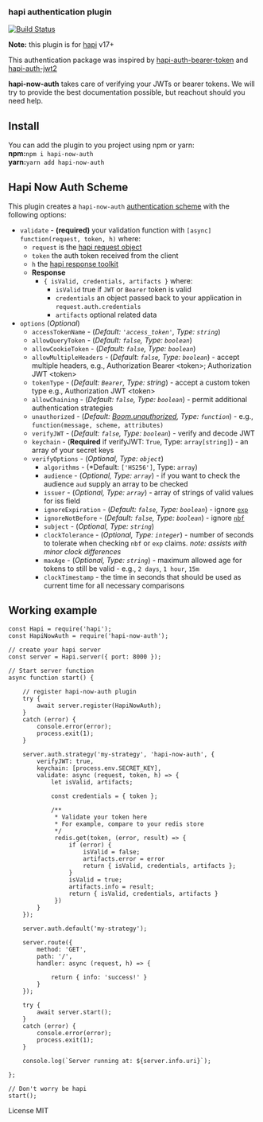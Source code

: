 ### hapi authentication plugin

[![Build Status](https://travis-ci.org/puchesjr/hapi-now-auth.svg?branch=master)](https://travis-ci.org/puchesjr/hapi-now-auth)

**Note:** this plugin is for [hapi](https://hapijs.com) v17+ 

This authentication package was inspired by [hapi-auth-bearer-token](https://github.com/johnbrett/hapi-auth-bearer-token) and [hapi-auth-jwt2](https://www.npmjs.com/package/hapi-auth-jwt2)

**hapi-now-auth** takes care of verifying your JWTs or bearer tokens. We will try to provide the best documentation possible, but reachout should you need help.

## Install
You can add the plugin to you project using npm or yarn:  
**npm:**```npm i hapi-now-auth```  
**yarn:**```yarn add hapi-now-auth```  

## Hapi Now Auth Scheme  
This plugin creates a `hapi-now-auth` [authentication scheme](https://hapijs.com/api#authentication-scheme) with the following options:  
- `validate` - **(required)** your validation function with `[async] function(request, token, h)` where:
  - `request` is the [hapi request object](https://hapijs.com/api#request)
  - `token` the auth token received from the client
  - `h` the [hapi response toolkit](https://hapijs.com/api#response-toolkit)
  - **Response**
    - `{ isValid, credentials, artifacts }` where:
      - `isValid` true if `JWT` or `Bearer` token is valid
      - `credentials` an object passed back to your application in `request.auth.credentials`
      - `artifacts` optional related data
- `options` (*Optional*)
  - `accessTokenName` - (*Default: `'access_token'`, Type: `string`*) 
  - `allowQueryToken` - (*Default: `false`, Type: `boolean`*)
  - `allowCookieToken` - (*Default: `false`, Type: `boolean`*)
  - `allowMultipleHeaders` - (*Default: `false`, Type: `boolean`*) - accept multiple headers, e.g., Authorization Bearer \<token\>; Authorization JWT \<token\>
  - `tokenType` - (*Default: `Bearer`, Type: string*) - accept a custom token type e.g., Authorization JWT \<token\>
  - `allowChaining` - (*Default: `false`, Type: `boolean`*) - permit additional authentication strategies
  - `unauthorized` - (*Default: [Boom.unauthorized](https://github.com/hapijs/boom#boomunauthorizedmessage-scheme-attributes), Type: `function`*) - e.g., `function(message, scheme, attributes)`
  - `verifyJWT` - (*Default: `false`, Type: `boolean`*) - verify and decode JWT
  - `keychain` - (**Required** if verifyJWT: `True`, Type: `array[string]`) - an array of your secret keys
  - `verifyOptions` - (*Optional, Type: `object`*)
    - `algorithms` - (*Default: `['HS256']`, Type: `array`)
    - `audience` - (*Optional, Type: `array`*) - if you want to check the audience `aud` supply an array to be checked
    - `issuer` - (*Optional, Type: `array`*) - array of strings of valid values for iss field
    - `ignoreExpiration` - (*Default: `false`, Type: `boolean`*) - ignore [`exp`](https://self-issued.info/docs/draft-ietf-oauth-json-web-token.html#expDef)
    - `ignoreNotBefore` - (*Default: `false`, Type: `boolean`*) - ignore [`nbf`](https://self-issued.info/docs/draft-ietf-oauth-json-web-token.html#nbfDef)
    - `subject` - (*Optional, Type: `string`*)
    - `clockTolerance` - (*Optional, Type: `integer`*) - number of seconds to tolerate when checking `nbf` or `exp` claims. *note: assists with minor clock differences*
    - `maxAge` - (*Optional, Type: `string`*) - maximum allowed age for tokens to still be valid - e.g., `2 days`, `1 hour`, `15m`
    - `clockTimestamp` - the time in seconds that should be used as current time for all necessary comparisons

## Working example  
```
const Hapi = require('hapi');
const HapiNowAuth = require('hapi-now-auth');

// create your hapi server
const server = Hapi.server({ port: 8000 });

// Start server function
async function start() {

    // register hapi-now-auth plugin
    try {
        await server.register(HapiNowAuth);
    }
    catch (error) {
        console.error(error);
        process.exit(1);
    }

    server.auth.strategy('my-strategy', 'hapi-now-auth', {
        verifyJWT: true,
        keychain: [process.env.SECRET_KEY],
        validate: async (request, token, h) => {
            let isValid, artifacts;

            const credentials = { token };
            
            /**
             * Validate your token here
             * For example, compare to your redis store
             */
             redis.get(token, (error, result) => {
                 if (error) {
                     isValid = false;
                     artifacts.error = error
                     return { isValid, credentials, artifacts };
                 }
                 isValid = true;
                 artifacts.info = result;
                 return { isValid, credentials, artifacts }
             })
        }
    });

    server.auth.default('my-strategy');

    server.route({
        method: 'GET',
        path: '/',
        handler: async (request, h) => {

            return { info: 'success!' }
        }
    });

    try {
        await server.start();
    }
    catch (error) {
        console.error(error);
        process.exit(1);
    }

    console.log(`Server running at: ${server.info.uri}`);

};

// Don't worry be hapi
start();
```
License MIT